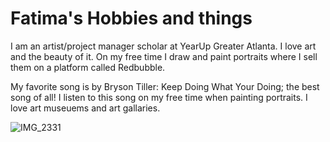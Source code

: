 # Fatima's Hobbies and things

I am an artist/project manager scholar at YearUp Greater Atlanta. I love art and the beauty of it.
On my free time I draw and paint portraits where I sell them on a platform called Redbubble. 

My favorite song is by Bryson Tiller: Keep Doing What Your Doing; the best song of all! I listen to this song on my free time when painting portraits. 
I love art museuems and art gallaries. 


![IMG_2331](https://github.com/fsheriff3/FatimaTest/assets/139291978/84699ba2-b01a-41fb-af67-41c2b61378b0)
